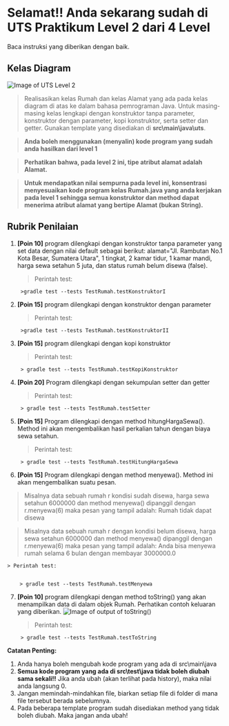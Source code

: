 # Selamat!! Anda sekarang sudah di UTS Praktikum Level 2 dari 4 Level
Baca instruksi yang diberikan dengan baik.


## Kelas Diagram
![Image of UTS Level 2](http://api.puro.del.ac.id/v1/file/99fb856b148f644be5bd881ef88a9c9d)
>Realisasikan kelas Rumah dan kelas Alamat yang ada pada kelas diagram di atas ke dalam bahasa pemrograman Java. Untuk masing-masing kelas lengkapi dengan konstruktor tanpa parameter, konstruktor dengan parameter, kopi konstruktor, serta setter dan getter. Gunakan template yang disediakan di 
**src\main\java\uts**.

>**Anda boleh menggunakan (menyalin) kode program yang sudah anda hasilkan dari level 1**

>**Perhatikan bahwa, pada level 2 ini, tipe atribut alamat adalah Alamat.**

>**Untuk mendapatkan nilai sempurna pada level ini, konsentrasi menyesuaikan kode program kelas Rumah.java yang anda kerjakan pada level 1 sehingga semua konstruktor dan method dapat menerima atribut alamat yang bertipe Alamat (bukan String).**

## Rubrik Penilaian 
1. **[Poin 10]** program dilengkapi dengan konstruktor tanpa parameter yang set data dengan nilai default sebagai berikut:
alamat="Jl. Rambutan No.1 Kota Besar, Sumatera Utara", 1 tingkat, 2 kamar tidur, 1 kamar mandi, harga sewa setahun 5 juta, dan status rumah belum disewa (false).
	
	
	> Perintah test: 
	
	
		>gradle test --tests TestRumah.testKonstruktorI

2. **[Poin 15]** program dilengkapi dengan konstruktor dengan parameter 

	
	> Perintah test: 
	
	
		>gradle test --tests TestRumah.testKonstruktorII

3. **[Poin 15]** program dilengkapi dengan kopi konstruktor
	
	
	> Perintah test: 
	
	
		> gradle test --tests TestRumah.testKopiKonstruktor

4. **[Poin 20]** Program dilengkapi dengan sekumpulan setter dan getter	
	
	> Perintah test: 
	
	
		> gradle test --tests TestRumah.testSetter

5. **[Poin 15]** Program dilengkapi dengan method hitungHargaSewa(). Method ini akan mengembalikan hasil perkalian tahun dengan biaya sewa setahun.	
	
	> Perintah test: 
	
	
		> gradle test --tests TestRumah.testHitungHargaSewa

6. **[Poin 15]** Program dilengkapi dengan method menyewa(). Method ini akan mengembalikan suatu pesan.
> Misalnya data sebuah rumah  r kondisi sudah disewa, harga sewa setahun 6000000 dan method menyewa() dipanggil dengan r.menyewa(6) maka pesan yang tampil adalah: Rumah tidak dapat disewa

> Misalnya data sebuah rumah r dengan kondisi	belum disewa, harga sewa setahun 6000000 dan method menyewa() dipanggil dengan r.menyewa(6) maka pesan yang tampil adalah: Anda bisa menyewa rumah selama 6 bulan dengan membayar 3000000.0

	
	> Perintah test: 
	
	
		> gradle test --tests TestRumah.testMenyewa

7. **[Poin 10]** program dilengkapi dengan method toString() yang akan menampilkan data di dalam objek Rumah. Perhatikan contoh keluaran yang diberikan.
![Image of output of toString()](http://api.puro.del.ac.id/v1/file/c4ca00173c907ee8f954fd30a9213412)	
	
	> Perintah test: 
	
	
		> gradle test --tests TestRumah.testToString

**Catatan Penting:**
1. Anda hanya boleh mengubah kode program yang ada di src\main\java
1. **Semua kode program yang ada di src\test\java  tidak boleh diubah sama sekali!!** Jika anda ubah (akan terlihat pada history), maka nilai anda langsung 0.
1. Jangan memindah-mindahkan file, biarkan setiap file di folder di mana file tersebut berada sebelumnya.
1. Pada beberapa template program sudah disediakan method yang tidak boleh diubah. Maka jangan anda ubah!
